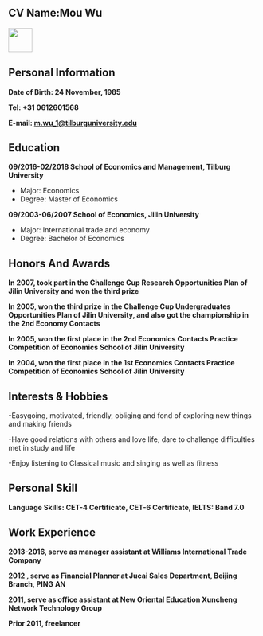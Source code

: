 ## CV Name:Mou Wu  

<img src="https://lh6.googleusercontent.com/5CVOS7PaJ6vzjr3-E9YR7W3e2McmwA9uzQW7Qi5SnTMoK4ul9WVBDdj0i1GHL4zG4MSkeJvHVSEpRZw=w1366-h638-rw" width="48">


## Personal Information                                                                                                               
**Date of Birth: 24 November, 1985**

**Tel: +31 0612601568**

**E-mail: m.wu_1@tilburguniversity.edu**  

## Education
**09/2016-02/2018    School of Economics and Management, Tilburg University**
- Major: Economics                        
- Degree: Master of Economics
                                                                                   
**09/2003-06/2007    School of Economics, Jilin University**
- Major: International trade and economy             
- Degree: Bachelor of Economics

## Honors And Awards

**In 2007, took part in the Challenge Cup Research Opportunities Plan of Jilin University and won the third prize**

**In 2005, won the third prize in the Challenge Cup Undergraduates Opportunities Plan of Jilin University, and also got the championship in the 2nd Economy Contacts**

**In 2005, won the first place in the 2nd Economics Contacts Practice Competition of Economics School of Jilin University** 

**In 2004, won the first place in the 1st Economics Contacts Practice Competition of Economics School of Jilin University** 

                                                                                                                                                                                                                                                                                                                               
## Interests & Hobbies
 	
-Easygoing, motivated, friendly, obliging and fond of exploring new things and making friends 

-Have good relations with others and love life, dare to challenge difficulties met in study and life 

-Enjoy listening to Classical music and singing as well as fitness 




## Personal  Skill  
**Language Skills: CET-4 Certificate, CET-6 Certificate, IELTS: Band 7.0**


## Work Experience
**2013-2016, serve as manager assistant at Williams International Trade Company**

**2012 , serve as Financial Planner at Jucai Sales Department, Beijing Branch, PING AN**

**2011, serve as office assistant at New Oriental Education Xuncheng Network Technology Group**

**Prior 2011, freelancer**
